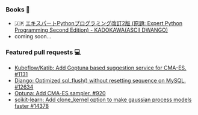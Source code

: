 ### Books :book:

* :jp: [エキスパートPythonプログラミング改訂2版 (原題: Expert Python Programming Second Edition) - KADOKAWA(ASCII DWANGO)](https://www.amazon.co.jp/dp/4048930613/)
* coming soon...

### Featured pull requests :computer:

* [Kubeflow/Katib: Add Goptuna based suggestion service for CMA-ES. #1131](https://github.com/kubeflow/katib/pull/1131)
* [Django: Optimized sql_flush() without resetting sequence on MySQL. #12634](https://github.com/django/django/pull/12634)
* [Optuna: Add CMA-ES sampler. #920](https://github.com/django/django/pull/12634)
* [scikit-learn: Add clone_kernel option to make gaussian process models faster #14378](https://github.com/scikit-learn/scikit-learn/pull/14378)


<!--
**c-bata/c-bata** is a ✨ _special_ ✨ repository because its `README.md` (this file) appears on your GitHub profile.

Here are some ideas to get you started:

- 🔭 I’m currently working on ...
- 🌱 I’m currently learning ...
- 👯 I’m looking to collaborate on ...
- 🤔 I’m looking for help with ...
- 💬 Ask me about ...
- 📫 How to reach me: ...
- 😄 Pronouns: ...
- ⚡ Fun fact: ...


#### Blog posts :pen:

* [The internal of go-prompt: How to control the rich terminal UI (Part I).](https://medium.com/@c_bata_/the-internal-of-go-prompt-how-to-control-the-rich-terminal-ui-part-i-7d22bdfe6b9a)
* [Optimizing Go programs by AVX2 using Auto-Vectorization in LLVM.](https://medium.com/@c_bata_/optimizing-go-by-avx2-using-auto-vectorization-in-llvm-118f7b366969)
* [How to write cross-platform packet capture from scratch in 1000 LOC.](https://medium.com/@c_bata_/how-to-write-cross-platform-packet-capture-using-raw-socket-and-bpf-bab3b614bc03)


#### Web development

* [rtmp: Server implementation of Adobe's RTMP 1.0 protocol in Go.](https://github.com/c-bata/rtmp)
* [kobin: Type Hints friendly web framework for Python3.6+](https://github.com/kobinpy/kobin)
* [kwsgi: yet another WSGI server implementation](https://github.com/kobinpy/kwsgi)
* [pysearch: Web crawler and Search engine in Python.](https://github.com/c-bata/pysearch)
* [gosearch: Web crawler and Search engine in Go.](https://github.com/c-bata/gosearch)
* [ng2-card: Card view component for angular2](https://github.com/c-bata/ng2-card)

#### System programming

* [systracer: Yet another system call tracer written in Go.](https://github.com/c-bata/systracer)
* [xpcap: Cross-platform Packet Capture which supports Linux and macOS(BSD) in 1000 LOC without depending on libpcap.](https://github.com/c-bata/xpcap)

#### Machine learning

* [goptuna: Distributed hyperparameter optimization framework, inspired by Optuna.](https://github.com/c-bata/goptuna)
* [cmaes: Lightweight Covariance Matrix Adaptation Evolution Strategy (CMA-ES) implementation for Python.](https://github.com/CyberAgent/cmaes)
* [pandas-validator: Validation Library for pandas' DataFrame and Series.](https://github.com/c-bata/pandas-validator)
* [outlier-utils: Utility library for detecting and removing outliers from normally distributed datasets using the Smirnov-Grubbs test.](https://github.com/c-bata/outlier-utils)

#### Terminnal control

* [go-prompt: ]()
* [kube-prompt: ]()

#### Mobile or Desktop apps

* [react-native-focus-scroll: React Native Library to detect children that are focused on ScrollView.](https://github.com/c-bata/react-native-focus-scroll)
* [comet: Desktop application for displaying the hashtag tweets when you talk at a conference.](https://github.com/c-bata/comet)

-->

